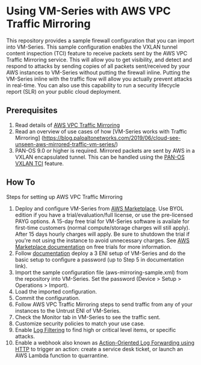 # Using VM-Series with AWS VPC Traffic Mirroring
This repository provides a sample firewall configuration that you can import into VM-Series. This sample configuration enables the VXLAN tunnel content inspection (TCI) feature to receive packets sent by the AWS VPC Traffic Mirroring service. This will allow you to get visibility, and detect and respond to attacks by sending copies of all packets sent/received by your AWS instances to VM-Series without putting the firewall inline. Putting the VM-Series inline with the traffic flow will allow you actually prevent attacks in real-time. You can also use this capability to run a security lifecycle report (SLR) on your public cloud deployment. 

## Prerequisites
1. Read details of [AWS VPC Traffic Mirroring](https://aws.amazon.com/blogs/aws/new-vpc-traffic-mirroring/)
1. Read an overview of use cases of how [VM-Series works with Traffic Mirroring] (https://blog.paloaltonetworks.com/2019/06/cloud-see-unseen-aws-mirrored-traffic-vm-series/)
1. PAN-OS 9.0 or higher is required. Mirrored packets are sent by AWS in a VXLAN encapsulated tunnel. This can be handled using the [PAN-OS VXLAN TCI](https://docs.paloaltonetworks.com/pan-os/9-0/pan-os-new-features/networking-features/vxlan-tunnel-content-inspection.html) feature. 

## How To
Steps for setting up AWS VPC Traffic Mirroring
1. Deploy and configure VM-Series from [AWS Marketplace](https://aws.amazon.com/marketplace/seller-profile?id=0ed48363-5064-4d47-b41b-a53f7c937314). Use BYOL edition if you have a trial/evaluation/full license, or use the pre-licensed PAYG options. A 15-day free trial for VM-Series software is availale for first-time customers (normal compute/storage charges will still apply). After 15 days hourly charges will apply. Be sure to shutdown the trial if you're not using the instance to avoid unnecessary charges. See [AWS Marketplace documentation](https://docs.aws.amazon.com/marketplace/latest/buyerguide/buyer-free-trials.html) on free trials for more information. 
2. Follow [documentation](https://docs.paloaltonetworks.com/vm-series/7-1/vm-series-deployment/set-up-the-vm-series-firewall-in-aws/launch-the-vm-series-firewall-in-aws.html) deploy a 3 ENI setup of VM-Series and do the basic setup to configure a password (up to Step 5 in documentation link).
3. Import the sample configuration file (aws-mirroring-sample.xml) from the repository into VM-Series. Set the password (Device > Setup > Operations > Import). 
4. Load the imported configuration.
5. Commit the configuration. 
6. Follow AWS VPC Traffic Mirroring steps to send traffic from any of your instances to the Untrust ENI of VM-Series.
7. Check the Monitor tab in VM-Series to see the traffic sent.
8. Customize security policies to match your use case.
9. Enable [Log Filtering](https://docs.paloaltonetworks.com/pan-os/8-0/pan-os-new-features/management-features/selective-log-forwarding-based-on-log-attributes) to find high or critical level items, or specific attacks.
10. Enable a webhook also known as [Action-Oriented Log Forwarding using HTTP](https://docs.paloaltonetworks.com/pan-os/8-0/pan-os-new-features/management-features/action-oriented-log-forwarding-using-http) to trigger an action: create a service desk ticket, or launch an AWS Lambda function to quarrantine. 
